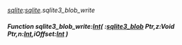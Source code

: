 _[sqlite](../../modules/sqlite/sqlite-module.md):[sqlite](../../modules/sqlite/sqlite-module.md).sqlite3\_blob\_write_
##### Function sqlite3\_blob\_write:[Int](../../modules/wonkey/wonkey-types-int.md)( :[sqlite3_blob](../../modules/sqlite/sqlite-sqlite3_blob.md) Ptr,z:Void Ptr,n:[Int](../../modules/wonkey/wonkey-types-int.md),iOffset:[Int](../../modules/wonkey/wonkey-types-int.md) )
